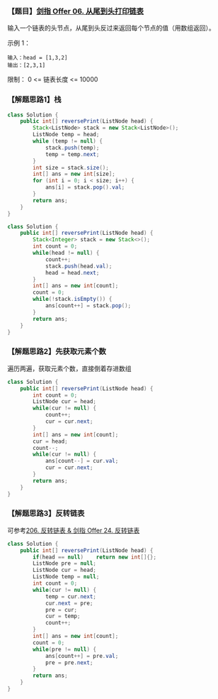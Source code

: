 ### 【题目】[剑指 Offer 06. 从尾到头打印链表](https://leetcode-cn.com/problems/cong-wei-dao-tou-da-yin-lian-biao-lcof/)
输入一个链表的头节点，从尾到头反过来返回每个节点的值（用数组返回）。

示例 1：

```
输入：head = [1,3,2]
输出：[2,3,1]
```

限制：
0 <= 链表长度 <= 10000

### 【解题思路1】栈

```java
class Solution {
    public int[] reversePrint(ListNode head) {
        Stack<ListNode> stack = new Stack<ListNode>();
        ListNode temp = head;
        while (temp != null) {
            stack.push(temp);
            temp = temp.next;
        }
        int size = stack.size();
        int[] ans = new int[size];
        for (int i = 0; i < size; i++) {
            ans[i] = stack.pop().val;
        }
        return ans;
    }
}
```

```java
class Solution {
    public int[] reversePrint(ListNode head) {
        Stack<Integer> stack = new Stack<>();
        int count = 0;
        while(head != null) {
            count++;
            stack.push(head.val);
            head = head.next;
        }
        int[] ans = new int[count];
        count = 0;
        while(!stack.isEmpty()) {
            ans[count++] = stack.pop();
        }
        return ans;
    }
}
```

### 【解题思路2】先获取元素个数
遍历两遍，获取元素个数，直接倒着存进数组
```java
class Solution {
    public int[] reversePrint(ListNode head) {
        int count = 0;
        ListNode cur = head;
        while(cur != null) {
            count++;
            cur = cur.next;
        }
        int[] ans = new int[count];
        cur = head;
        count--;
        while(cur != null) {
            ans[count--] = cur.val;
            cur = cur.next;
        }
        return ans;
    }
}
```

### 【解题思路3】反转链表
可参考[206. 反转链表 & 剑指 Offer 24. 反转链表](https://blog.csdn.net/XunCiy/article/details/105169485)
```java
class Solution {
    public int[] reversePrint(ListNode head) {
        if(head == null)    return new int[]{};
        ListNode pre = null;
        ListNode cur = head;
        ListNode temp = null;
        int count = 0;
        while(cur != null) {
            temp = cur.next;
            cur.next = pre;
            pre = cur;
            cur = temp;
            count++;
        }
        int[] ans = new int[count];
        count = 0;
        while(pre != null) {
            ans[count++] = pre.val;
            pre = pre.next;
        }
        return ans;
    }
}
```